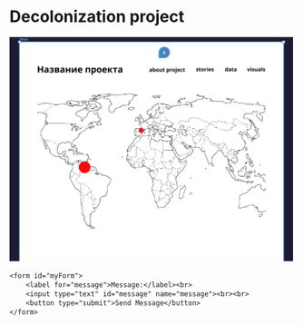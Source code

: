 <!DOCTYPE html>
<html lang="en">
<head>
    <meta charset="UTF-8">
    <meta name="viewport" content="width=device-width, initial-scale=1.0">
    <title>Decolonization project</title>
</head>
<body>
    <h1>Decolonization project</h1>
    <img src="main/map.jpg" alt="Map of the project" width="500">


    <form id="myForm">
        <label for="message">Message:</label><br>
        <input type="text" id="message" name="message"><br><br>
        <button type="submit">Send Message</button>
    </form>

<script>
    document.getElementById('myForm').addEventListener('submit', function(e) {
        e.preventDefault();
        
        const message = document.getElementById('message').value; // Получаем значение текстового поля
        
        const url = 'https://functions.yandexcloud.net/d4ejmqn8brddsad1npka'; // Укажите URL вашего сервера, на который будет отправляться сообщение
        const data = { message: message }; // Создаем объект для отправки
        
       fetch(url, {
    method: 'POST',
    headers: {
        'content-type': 'text/plain'  // Используем 'application/json' для типа содержимого
    },
    body: JSON.stringify(data) // Преобразуем объект в формат JSON
})
.then(response => {
    if (response.ok) {
        alert('Message sent successfully!');
    } else {
        alert('Failed to send message.');
    }
})
.catch(error => {
    console.error('Error:', error);
});
</script>
</body>
</html>
